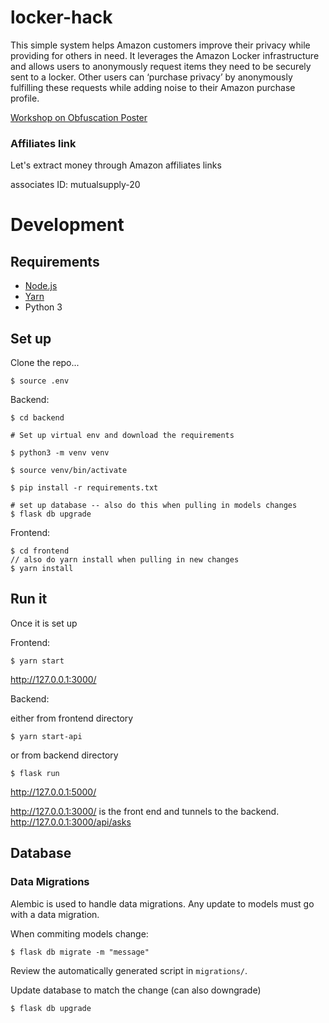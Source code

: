 # locker-hack
This simple system helps Amazon customers improve their privacy while providing for others in need. It leverages the Amazon Locker infrastructure  and allows users to anonymously request  items they need to be securely sent to a locker.  Other users can ‘purchase privacy’ by anonymously fulfilling these requests while adding noise to their Amazon purchase profile.


[Workshop on Obfuscation Poster](https://docs.google.com/presentation/d/1DY58HAHGyYpKlxFrMIPpR8vLTYD1IAxzyV8kDkAF40g/)



### Affiliates link

Let's extract money through Amazon affiliates  links

associates ID:
mutualsupply-20


# Development

## Requirements

- [Node.js](https://nodejs.org/)
- [Yarn](https://yarnpkg.com/)
- Python 3


## Set up

Clone the repo...

```
$ source .env
```

Backend:

```
$ cd backend

# Set up virtual env and download the requirements

$ python3 -m venv venv

$ source venv/bin/activate

$ pip install -r requirements.txt

# set up database -- also do this when pulling in models changes
$ flask db upgrade

```



Frontend:
```
$ cd frontend
// also do yarn install when pulling in new changes
$ yarn install
```

## Run it
Once it is set up

Frontend:
```
$ yarn start
```
http://127.0.0.1:3000/

Backend:

either from frontend directory
```
$ yarn start-api
```
or from backend directory
```
$ flask run
```
http://127.0.0.1:5000/

http://127.0.0.1:3000/ is the front end and tunnels to the backend.
http://127.0.0.1:3000/api/asks


## Database


### Data Migrations

Alembic is used to handle data migrations. Any update to models must go with a data migration.

When commiting models change:

```
$ flask db migrate -m "message"
```
Review the automatically generated script in `migrations/`.

Update database to match the change (can also downgrade)

```
$ flask db upgrade
```
